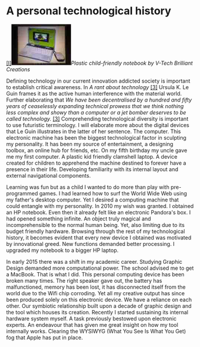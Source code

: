 # A personal technological history



<div id="images"><a href="#image-bibliography">[I]<img src="images/post4-1.jpg"></a><em>Plastic child-friendly notebook by V-Tech Brilliant Creations</em></div>

Defining technology in our current innovation addicted society is important to establish critical awareness. In *A rant about technology* <a href="#bibliography">[3]</a> Ursula K. Le Guin frames it as the active human interference with the material world. Further elaborating that *We have been decentralised by a hundred and fifty years of ceaselessly expanding technical prowess that we think nothing less complex and showy than a computer or a jet bomber deserves to be called technology.* <a href="#bibliography">[3]</a> Comprehending technological diversity is important to use futuristic terminology. I will elaborate more about the digital devices that Le Guin illustrates in the latter of her sentence. The computer. This electronic machine has been the biggest technological factor in sculpting my personality. It has been my source of entertainment, a designing toolbox, an online hub for friends, etc. On my fifth birthday my uncle gave me my first computer. A plastic kid friendly clamshell laptop. A device created for children to apprehend the machine destined to forever have a presence in their life. Developing familiarity with its internal layout and external navigational components. 



Learning was fun but as a child I wanted to do more than play with pre-programmed games. I had learned how to surf the World Wide Web using my father's desktop computer. Yet I desired a computing machine that could entangle with my personality. In 2010 my wish was granted. I obtained an HP notebook. Even then it already felt like an electronic Pandora's box. I had opened something infinite. An object truly magical and incomprehensible to the normal human being. Yet, also limiting due to its budget friendly hardware. Browsing through the rest of my technological history, it becomes evident that every new device I obtained was motivated by innovational greed. New functions demanded better processing. I upgraded my notebook to a bigger HP laptop. 



In early 2015 there was a shift in my academic career. Studying Graphic Design demanded more computational power. The school advised me to get a MacBook. That is what I did. This personal computing device has been broken many times. The right speaker gave out, the battery has malfunctioned, memory has been lost, it has disconnected itself from the world due to the Wifi chip corroding. Yet all my creative output has since been produced solely on this electronic device. We have a reliance on each other. Our symbiotic relationship built upon a decade of graphic design and the tool which houses its creation. Recently I started sustaining its internal hardware system myself. A task previously bestowed upon electronic experts. An endeavour that has given me great insight on how my tool internally works. Clearing the WYSIWYG (What You See Is What You Get) fog that Apple has put in place.  
